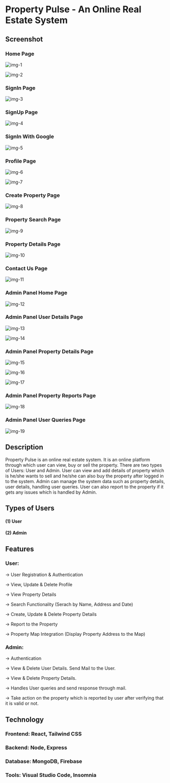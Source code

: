 # Property Pulse - An Online Real Estate System

## Screenshot

### Home Page

![img-1](https://github.com/ChiragGitHub231/Real-Estate-System/assets/107389544/14a95187-668d-4131-a171-49b2527729ab)

![img-2](https://github.com/ChiragGitHub231/Real-Estate-System/assets/107389544/31c2e350-3595-4051-baf3-995b418064e8)

### SignIn Page

![img-3](https://github.com/ChiragGitHub231/Real-Estate-System/assets/107389544/d18703cb-48ba-429e-a8fe-6c5af957183a)

### SignUp Page

![img-4](https://github.com/ChiragGitHub231/Real-Estate-System/assets/107389544/48efcac1-71b6-4656-9f96-ae9a67097d18)

### SignIn With Google

![img-5](https://github.com/ChiragGitHub231/Real-Estate-System/assets/107389544/47fb8e81-123e-4041-9791-f35c018c3b72)

### Profile Page

![img-6](https://github.com/ChiragGitHub231/Real-Estate-System/assets/107389544/49817ec1-a6c0-484d-ac5c-0163c6a31a02)

![img-7](https://github.com/ChiragGitHub231/Real-Estate-System/assets/107389544/ae5c074c-3e04-46ab-bbd8-82b809db2e34)

### Create Property Page

![img-8](https://github.com/ChiragGitHub231/Real-Estate-System/assets/107389544/6cf76445-9160-4ffc-b223-0d9641cca1fb)

### Property Search Page

![img-9](https://github.com/ChiragGitHub231/Real-Estate-System/assets/107389544/24a66cb6-19de-4e9b-80be-03385677140c)

### Property Details Page

![img-10](https://github.com/ChiragGitHub231/Real-Estate-System/assets/107389544/bd266eb4-8c71-4057-8e5b-c83067b9f079)

### Contact Us Page

![img-11](https://github.com/ChiragGitHub231/Real-Estate-System/assets/107389544/b3ca9cef-e475-4491-822e-52bd60ffd85a)

### Admin Panel Home Page

![img-12](https://github.com/ChiragGitHub231/Real-Estate-System/assets/107389544/50e691e1-bcbe-4934-9311-133ac1c9672b)

### Admin Panel User Details Page

![img-13](https://github.com/ChiragGitHub231/Real-Estate-System/assets/107389544/e86b6695-a1ae-4d7c-8836-aa71680178c1)

![img-14](https://github.com/ChiragGitHub231/Real-Estate-System/assets/107389544/3c1e9c31-e07e-4998-895f-d50426880a0d)

### Admin Panel Property Details Page

![img-15](https://github.com/ChiragGitHub231/Real-Estate-System/assets/107389544/22c56a37-2b31-4dc5-bcd6-07d22862dca8)

![img-16](https://github.com/ChiragGitHub231/Real-Estate-System/assets/107389544/b0ce6b90-2697-44f6-8ea5-164eb16b4a88)

![img-17](https://github.com/ChiragGitHub231/Real-Estate-System/assets/107389544/5beeb5dd-fd6c-476a-be0d-a823dfdbe912)

### Admin Panel Property Reports Page

![img-18](https://github.com/ChiragGitHub231/Real-Estate-System/assets/107389544/b1855c4f-670d-490a-aaed-af12c1856687)

### Admin Panel User Queries Page

![img-19](https://github.com/ChiragGitHub231/Real-Estate-System/assets/107389544/ed4c88b1-9f77-45c3-9a9d-5b86dbee1c9a)

## Description

Property Pulse is an online real estate system. It is an online platform through which user can view, buy or sell the property. 
There are two types of Users: User and Admin. User can view and add details of property which is he/she wants to sell and he/she can also buy the property after logged in to the system. 
Admin can manage the system data such as property details, user details, handling user queries. User can also report to the property if it gets any issues which is handled by Admin.

## Types of Users

#### (1) User
#### (2) Admin

## Features

### User:

-> User Registration & Authentication

-> View, Update & Delete Profile

-> View Property Details

-> Search Functionality (Serach by Name, Address and Date)

-> Create, Update & Delete Property Details

-> Report to the Property

-> Property Map Integration (Display Property Address to the Map)

### Admin:

-> Authentication

-> View & Delete User Details. Send Mail to the User.

-> View & Delete Property Details.

-> Handles User queries and send response through mail.

-> Take action on the property which is reported by user after verifying that it is valid or not.

## Technology

### Frontend: React, Tailwind CSS

### Backend: Node, Express

### Database: MongoDB, Firebase

### Tools: Visual Studio Code, Insomnia 
